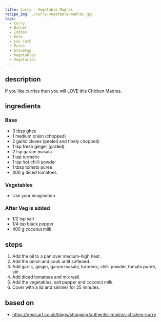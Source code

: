 ```yaml
---
title: Curry - Vegetable Madras
recipe_img: ./curry-vegetable-madras.jpg
tags:
  - Curry
  - Dinner
  - Indian
  - Keto
  - Low Carb
  - Paleo
  - Stovetop
  - Vegetables
  - Vegetarian
---
```


## description

If you like curries then you will LOVE this Chicken Madras.

## ingredients

### Base

- 3 tbsp ghee
- 1 medium onion (chopped)
- 2 garlic cloves (peeled and finely chopped)
- 1 tsp fresh ginger (grated)
- 2 tsp garam masala
- 1 tsp turmeric
- 1 tsp hot chilli powder
- 1 tbsp tomato puree
- 400 g diced tomatoes

### Vegetables

- Use your imagination

### After Veg is added

- 1/2 tsp salt
- 1/4 tsp black pepper
- 400 g coconut milk

## steps

1. Add the oil to a pan over medium-high heat.
2. Add the onion and cook until softened.
3. Add garlic, ginger, garam masala, turmeric, chilli powder, tomato puree, stir.
4. Add diced tomatoes and mix well.
5. Add the vegetables, salt pepper and coconut milk.
6. Cover with a lid and simmer for 25 minutes.

## based on

- https://desicart.co.uk/blogs/shopping/authentic-madras-chicken-curry

